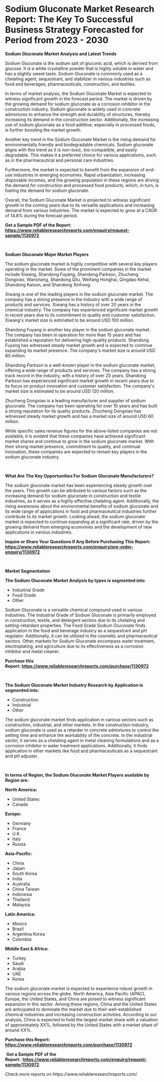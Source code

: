 <p><h1>Sodium Gluconate Market Research Report: The Key To Successful Business Strategy Forecasted for Period from 2023 - 2030</h1></p><p><strong>Sodium Gluconate Market Analysis and Latest Trends</strong></p>
<p><p>Sodium Gluconate is the sodium salt of gluconic acid, which is derived from glucose. It is a white crystalline powder that is highly soluble in water and has a slightly sweet taste. Sodium Gluconate is commonly used as a chelating agent, sequestrant, and stabilizer in various industries such as food and beverages, pharmaceuticals, construction, and textiles.</p><p>In terms of market analysis, the Sodium Gluconate Market is expected to witness significant growth in the forecast period. The market is driven by the growing demand for sodium gluconate as a corrosion inhibitor in the construction industry. Sodium gluconate is widely used in concrete admixtures to enhance the strength and durability of structures, thereby increasing its demand in the construction sector. Additionally, the increasing use of sodium gluconate as a food additive, especially in processed foods, is further boosting the market growth.</p><p>Another key trend in the Sodium Gluconate Market is the rising demand for environmentally friendly and biodegradable chemicals. Sodium gluconate aligns with this trend as it is non-toxic, bio-compatible, and easily degradable. This makes it a preferred choice for various applications, such as in the pharmaceutical and personal care industries.</p><p>Furthermore, the market is expected to benefit from the expansion of end-use industries in emerging economies. Rapid urbanization, increasing disposable incomes, and the growing population in these regions are driving the demand for construction and processed food products, which, in turn, is fueling the demand for sodium gluconate.</p><p>Overall, the Sodium Gluconate Market is projected to witness significant growth in the coming years due to its versatile applications and increasing demand from various industries. The market is expected to grow at a CAGR of 14.8% during the forecast period.</p></p>
<p><strong>Get a Sample PDF of the Report:&nbsp; <a href="https://www.reliableresearchreports.com/enquiry/request-sample/1130972">https://www.reliableresearchreports.com/enquiry/request-sample/1130972</a></strong></p>
<p>&nbsp;</p>
<p><strong>Sodium Gluconate Major Market Players</strong></p>
<p><p>The sodium gluconate market is highly competitive with several key players operating in the market. Some of the prominent companies in the market include Xiwang, Shandong Fuyang, Shandong Parkson, Zhucheng Dongxiao, Wanshang, Shandong Qilu, Weifang Honghai, Qingdao Kehai, Shandong Kaison, and Shandong Xinhong.</p><p>Xiwang is one of the leading players in the sodium gluconate market. The company has a strong presence in the industry with a wide range of products and services. Xiwang has a history of over 20 years in the chemical industry. The company has experienced significant market growth in recent years due to its commitment to quality and customer satisfaction. Xiwang's market size is estimated to be around USD 100 million.</p><p>Shandong Fuyang is another key player in the sodium gluconate market. The company has been in operation for more than 15 years and has established a reputation for delivering high-quality products. Shandong Fuyang has witnessed steady market growth and is expected to continue expanding its market presence. The company's market size is around USD 80 million.</p><p>Shandong Parkson is a well-known player in the sodium gluconate market, offering a wide range of products and services. The company has a strong track record in the industry, with a history of over 25 years. Shandong Parkson has experienced significant market growth in recent years due to its focus on product innovation and customer satisfaction. The company's market size is estimated to be around USD 120 million.</p><p>Zhucheng Dongxiao is a leading manufacturer and supplier of sodium gluconate. The company has been operating for over 10 years and has built a strong reputation for its quality products. Zhucheng Dongxiao has witnessed steady market growth and has a market size of around USD 60 million.</p><p>While specific sales revenue figures for the above-listed companies are not available, it is evident that these companies have achieved significant market shares and continue to grow in the sodium gluconate market. With their strong market presence, commitment to quality, and continual innovation, these companies are expected to remain key players in the sodium gluconate industry.</p></p>
<p>&nbsp;</p>
<p><strong>What Are The Key Opportunities For Sodium Gluconate Manufacturers?</strong></p>
<p><p>The sodium gluconate market has been experiencing steady growth over the years. This growth can be attributed to various factors such as the increasing demand for sodium gluconate in construction and textile industries, as it serves as a highly effective chelating agent. Additionally, the rising awareness about the environmental benefits of sodium gluconate and its wide range of applications in food and pharmaceutical industries further contribute to its market growth. Looking ahead, the sodium gluconate market is expected to continue expanding at a significant rate, driven by the growing demand from emerging economies and the development of new applications in various industries.</p></p>
<p><strong>Inquire or Share Your Questions If Any Before Purchasing This Report: <a href="https://www.reliableresearchreports.com/enquiry/pre-order-enquiry/1130972">https://www.reliableresearchreports.com/enquiry/pre-order-enquiry/1130972</a></strong></p>
<p>&nbsp;</p>
<p><strong>Market Segmentation</strong></p>
<p><strong>The Sodium Gluconate Market Analysis by types is segmented into:</strong></p>
<p><ul><li>Industrial Grade</li><li>Food Grade</li><li>Other</li></ul></p>
<p><p>Sodium Gluconate is a versatile chemical compound used in various industries. The Industrial Grade of Sodium Gluconate is primarily employed in construction, textile, and detergent sectors due to its chelating and setting-retardant properties. The Food Grade Sodium Gluconate finds application in the food and beverage industry as a sequestrant and pH regulator. Additionally, it can be utilized in the cosmetic and pharmaceutical sectors. Other markets for Sodium Gluconate encompass water treatment, electroplating, and agriculture due to its effectiveness as a corrosion inhibitor and metal cleaner.</p></p>
<p><strong>Purchase this Report:&nbsp;<a href="https://www.reliableresearchreports.com/purchase/1130972">https://www.reliableresearchreports.com/purchase/1130972</a></strong></p>
<p>&nbsp;</p>
<p><strong>The Sodium Gluconate Market Industry Research by Application is segmented into:</strong></p>
<p><ul><li>Construction</li><li>Industrial</li><li>Other</li></ul></p>
<p><p>The sodium gluconate market finds application in various sectors such as construction, industrial, and other markets. In the construction industry, sodium gluconate is used as a retarder in concrete admixtures to control the setting time and enhance the workability of the concrete. In the industrial sector, it serves as a chelating agent in metal cleaning formulations and as a corrosion inhibitor in water treatment applications. Additionally, it finds application in other markets like food and pharmaceuticals as a sequestrant and pH adjuster.</p></p>
<p>&nbsp;</p>
<p><strong>In terms of Region, the Sodium Gluconate Market Players available by Region are:</strong></p>
<p>
    <p> <strong> North America: </strong>
        <ul>
            <li>United States</li>
            <li>Canada</li>
        </ul>
        </p> 
    <p> <strong> Europe: </strong>
        <ul>
            <li>Germany</li>
            <li>France</li>
            <li>U.K.</li>
            <li>Italy</li>
            <li>Russia</li>
        </ul>
        </p> 
    <p> <strong> Asia-Pacific: </strong>
        <ul>
            <li>China</li>
            <li>Japan</li>
            <li>South Korea</li>
            <li>India</li>
            <li>Australia</li>
            <li>China Taiwan</li>
            <li>Indonesia</li>
            <li>Thailand</li>
            <li>Malaysia</li>
        </ul>
        </p> 
    <p> <strong> Latin America: </strong>
        <ul>
            <li>Mexico</li>
            <li>Brazil</li>
            <li>Argentina Korea</li>
            <li>Colombia</li>
        </ul>
        </p> 
    <p> <strong> Middle East & Africa: </strong>
        <ul>
            <li>Turkey</li>
            <li>Saudi</li>
            <li>Arabia</li>
            <li>UAE</li>
            <li>Korea</li>
        </ul>
    </p>
    </p>
<p><p>The sodium gluconate market is expected to experience robust growth in various regions across the globe. North America, Asia Pacific (APAC), Europe, the United States, and China are poised to witness significant expansion in this sector. Among these regions, China and the United States are anticipated to dominate the market due to their well-established chemical industries and increasing construction activities. According to our analysis, China is expected to hold the largest market share with a valuation of approximately XX%, followed by the United States with a market share of around XX%.</p></p>
<p><strong>Purchase this Report: <a href="https://www.reliableresearchreports.com/purchase/1130972">https://www.reliableresearchreports.com/purchase/1130972</a></strong></p>
<p>&nbsp;<strong>Get a Sample PDF of the Report:&nbsp;&nbsp;<a href="https://www.reliableresearchreports.com/enquiry/request-sample/1130972">https://www.reliableresearchreports.com/enquiry/request-sample/1130972</a></strong></p>
<p><strong></strong></p>
<p>Check more reports on https://www.reliableresearchreports.com/</p>